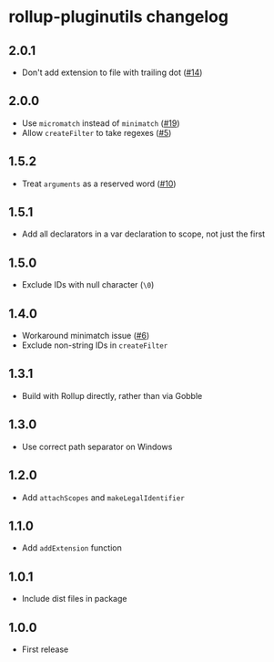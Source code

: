 # rollup-pluginutils changelog

## 2.0.1

* Don't add extension to file with trailing dot ([#14](https://github.com/rollup/rollup-pluginutils/issues/14))

## 2.0.0

* Use `micromatch` instead of `minimatch` ([#19](https://github.com/rollup/rollup-pluginutils/issues/19))
* Allow `createFilter` to take regexes ([#5](https://github.com/rollup/rollup-pluginutils/issues/5))

## 1.5.2

* Treat `arguments` as a reserved word ([#10](https://github.com/rollup/rollup-pluginutils/issues/10))

## 1.5.1

* Add all declarators in a var declaration to scope, not just the first

## 1.5.0

* Exclude IDs with null character (`\0`)

## 1.4.0

* Workaround minimatch issue ([#6](https://github.com/rollup/rollup-pluginutils/pull/6))
* Exclude non-string IDs in `createFilter`

## 1.3.1

* Build with Rollup directly, rather than via Gobble

## 1.3.0

* Use correct path separator on Windows

## 1.2.0

* Add `attachScopes` and `makeLegalIdentifier`

## 1.1.0

* Add `addExtension` function

## 1.0.1

* Include dist files in package

## 1.0.0

* First release

